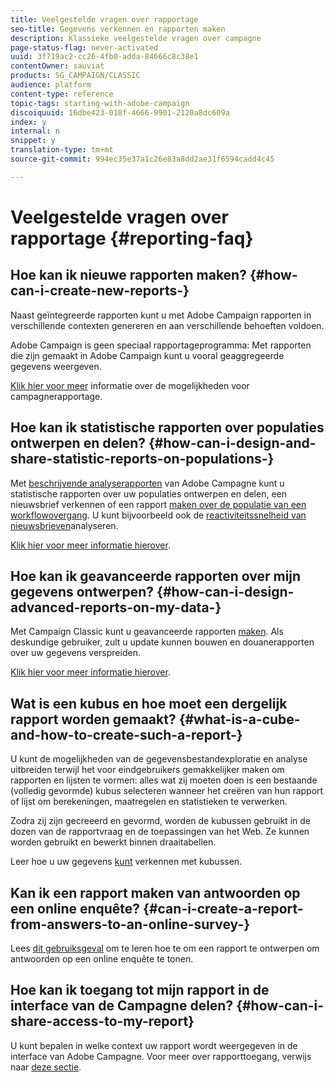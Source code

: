 ```yaml
---
title: Veelgestelde vragen over rapportage
seo-title: Gegevens verkennen en rapporten maken
description: Klassieke veelgestelde vragen over campagne
page-status-flag: never-activated
uuid: 3f719ac2-cc26-4fb0-adda-84666c8c38e1
contentOwner: sauviat
products: SG_CAMPAIGN/CLASSIC
audience: platform
content-type: reference
topic-tags: starting-with-adobe-campaign
discoiquuid: 16dbe423-018f-4666-9901-2120a8dc609a
index: y
internal: n
snippet: y
translation-type: tm+mt
source-git-commit: 994ec35e37a1c26e83a8dd2ae31f6594cadd4c45

---
```



# Veelgestelde vragen over rapportage {#reporting-faq}

## Hoe kan ik nieuwe rapporten maken? {#how-can-i-create-new-reports-}

Naast geïntegreerde rapporten kunt u met Adobe Campaign rapporten in verschillende contexten genereren en aan verschillende behoeften voldoen.

Adobe Campaign is geen speciaal rapportageprogramma: Met rapporten die zijn gemaakt in Adobe Campaign kunt u vooral geaggregeerde gegevens weergeven.

[Klik hier voor meer](../../reporting/using/about-adobe-campaign-reporting-tools.md) informatie over de mogelijkheden voor campagnerapportage.

## Hoe kan ik statistische rapporten over populaties ontwerpen en delen? {#how-can-i-design-and-share-statistic-reports-on-populations-}

Met [beschrijvende analyserapporten](../../reporting/using/about-descriptive-analysis.md) van Adobe Campagne kunt u statistische rapporten over uw populaties ontwerpen en delen, een nieuwsbrief [](../../reporting/using/use-cases.md#analyzing-a-population)verkennen of een rapport [maken over de populatie van een workflowovergang](../../reporting/using/use-cases.md#analyzing-a-transition-target-in-a-workflow). U kunt bijvoorbeeld ook de [reactiviteitssnelheid van nieuwsbrieven](../../reporting/using/use-cases.md#analyzing-recipient-tracking-logs)analyseren.

[Klik hier voor meer informatie hierover](../../reporting/using/about-descriptive-analysis.md).

## Hoe kan ik geavanceerde rapporten over mijn gegevens ontwerpen? {#how-can-i-design-advanced-reports-on-my-data-}

Met Campaign Classic kunt u geavanceerde rapporten [maken](../../reporting/using/about-reports-creation-in-campaign.md). Als deskundige gebruiker, zult u update kunnen bouwen en douanerapporten over uw gegevens verspreiden.

[Klik hier voor meer informatie hierover](../../reporting/using/about-reports-creation-in-campaign.md).

## Wat is een kubus en hoe moet een dergelijk rapport worden gemaakt? {#what-is-a-cube-and-how-to-create-such-a-report-}

U kunt de mogelijkheden van de gegevensbestandexploratie en analyse uitbreiden terwijl het voor eindgebruikers gemakkelijker maken om rapporten en lijsten te vormen: alles wat zij moeten doen is een bestaande (volledig gevormde) kubus selecteren wanneer het creëren van hun rapport of lijst om berekeningen, maatregelen en statistieken te verwerken.

Zodra zij zijn gecreeerd en gevormd, worden de kubussen gebruikt in de dozen van de rapportvraag en de toepassingen van het Web. Ze kunnen worden gebruikt en bewerkt binnen draaitabellen.

Leer hoe u uw gegevens [kunt](../../reporting/using/using-cubes-to-explore-data.md) verkennen met kubussen.

## Kan ik een rapport maken van antwoorden op een online enquête? {#can-i-create-a-report-from-answers-to-an-online-survey-}

Lees [dit gebruiksgeval](../../reporting/using/use-case--displaying-report-on-answers-to-an-online-survey.md) om te leren hoe te om een rapport te ontwerpen om antwoorden op een online enquête te tonen.

## Hoe kan ik toegang tot mijn rapport in de interface van de Campagne delen? {#how-can-i-share-access-to-my-report}

U kunt bepalen in welke context uw rapport wordt weergegeven in de interface van Adobe Campagne. Voor meer over rapporttoegang, verwijs naar [deze sectie](../../reporting/using/configuring-access-to-the-report.md).

